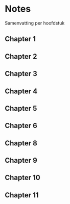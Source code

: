 # Notes

Samenvatting per hoofdstuk

## Chapter 1

## Chapter 2

## Chapter 3

## Chapter 4

## Chapter 5

## Chapter 6

## Chapter 8

## Chapter 9

## Chapter 10

## Chapter 11
